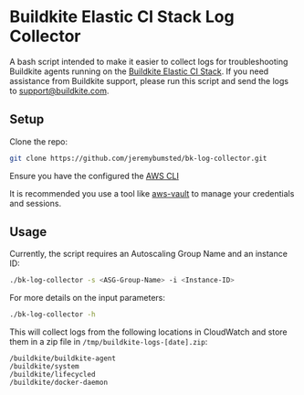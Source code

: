 # Buildkite Elastic CI Stack Log Collector
A bash script intended to make it easier to collect logs for troubleshooting Buildkite agents running on the [Buildkite Elastic CI Stack](https://github.com/buildkite/elastic-ci-stack-for-aws). If you need assistance from Buildkite support, please run this script and send the logs to support@buildkite.com.

## Setup

Clone the repo:

```bash
git clone https://github.com/jeremybumsted/bk-log-collector.git
```

Ensure you have the configured the [AWS CLI](https://docs.aws.amazon.com/cli/latest/userguide/cli-configure-quickstart.html)

It is recommended you use a tool like [aws-vault](https://github.com/99designs/aws-vault) to manage your credentials and sessions.


## Usage

Currently, the script requires an Autoscaling Group Name and an instance ID:

```bash
./bk-log-collector -s <ASG-Group-Name> -i <Instance-ID>
```

For more details on the input parameters:

```bash
./bk-log-collector -h
```

This will collect logs from the following locations in CloudWatch and store them in a zip file in `/tmp/buildkite-logs-[date].zip`:

```
/buildkite/buildkite-agent
/buildkite/system
/buildkite/lifecycled
/buildkite/docker-daemon
```





